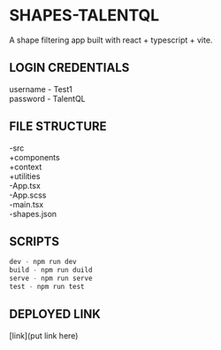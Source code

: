 # SHAPES-TALENTQL
A shape filtering app built with react + typescript + vite.

#####

## LOGIN CREDENTIALS
username - Test1 \
password - TalentQL

#####

## FILE STRUCTURE
-src \
  +components \
  +context \
  +utilities \
  -App.tsx \
  -App.scss \
  -main.tsx \
  -shapes.json

#####
## SCRIPTS
```javascript
dev - npm run dev
build - npm run duild
serve - npm run serve
test - npm run test
```

#####

## DEPLOYED LINK
[link](put link here)